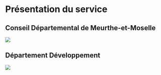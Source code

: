 # Présentation du service

## Conseil Départemental de Meurthe-et-Moselle
<img src="/public/org_general.jpeg">

## Département Développement
<img src="/public/org_dev.jpeg">